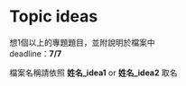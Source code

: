 # Topic ideas

想1個以上的專題題目，並附說明於檔案中 <br/>
deadline：**7/7** <br/>

檔案名稱請依照 **姓名_idea1** or **姓名_idea2** 取名
